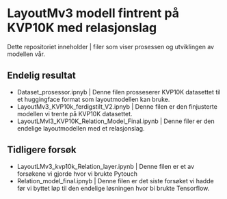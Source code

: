 # LayoutMv3 modell fintrent på KVP10K med relasjonslag
Dette repositoriet inneholder | filer som viser prosessen og utviklingen av modellen vår.

## Endelig resultat
- Dataset_prosessor.ipnyb | Denne filen prosseserer KVP10K datasettet til et huggingface format som layoutmodellen kan bruke.
- LayoutMv3_KVP10k_ferdigstilt_V2.ipnyb | Denne filen er den finjusterte modellen vi trente på KVP10K datasettet.
- LayoutLMvl3_KVP10K_Relation_Model_Final.ipynb | Denne filer er den endelige layoutmodellen med et relasjonslag.

## Tidligere forsøk
- LayoutLMv3_kvp10k_Relation_layer.ipynb | Denne filen er et av forsøkene vi gjorde hvor vi brukte Pytouch
- Relation_model_final.ipnyb | Denne filen er det siste forsøket vi hadde før vi byttet løp til den endelige løsningen hvor bi brukte Tensorflow.

